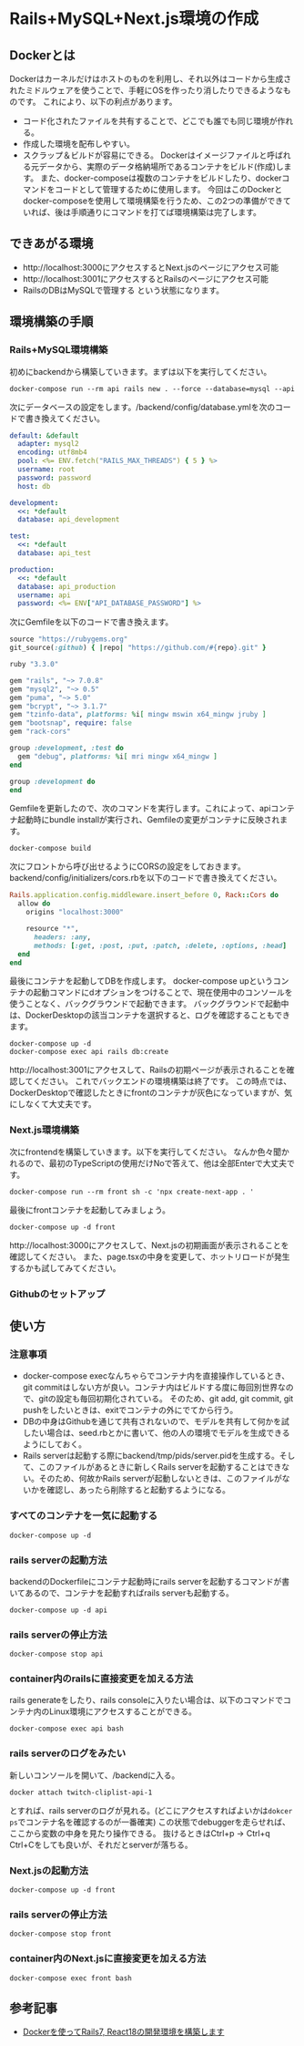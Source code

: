 # Rails+MySQL+Next.js環境の作成

## Dockerとは
Dockerはカーネルだけはホストのものを利用し、それ以外はコードから生成されたミドルウェアを使うことで、手軽にOSを作ったり消したりできるようなものです。
これにより、以下の利点があります。
- コード化されたファイルを共有することで、どこでも誰でも同じ環境が作れる。
- 作成した環境を配布しやすい。
- スクラップ＆ビルドが容易にできる。
Dockerはイメージファイルと呼ばれる元データから、実際のデータ格納場所であるコンテナをビルド(作成)します。
また、docker-composeは複数のコンテナをビルドしたり、dockerコマンドをコードとして管理するために使用します。
今回はこのDockerとdocker-composeを使用して環境構築を行うため、この2つの準備ができていれば、後は手順通りにコマンドを打てば環境構築は完了します。

## できあがる環境
- http://localhost:3000にアクセスするとNext.jsのページにアクセス可能
- http://localhost:3001にアクセスするとRailsのページにアクセス可能
- RailsのDBはMySQLで管理する
という状態になります。

## 環境構築の手順
### Rails+MySQL環境構築

初めにbackendから構築していきます。まずは以下を実行してください。
```
docker-compose run --rm api rails new . --force --database=mysql --api
```

次にデータベースの設定をします。/backend/config/database.ymlを次のコードで書き換えてください。

```yml
default: &default
  adapter: mysql2
  encoding: utf8mb4
  pool: <%= ENV.fetch("RAILS_MAX_THREADS") { 5 } %>
  username: root
  password: password
  host: db

development:
  <<: *default
  database: api_development

test:
  <<: *default
  database: api_test

production:
  <<: *default
  database: api_production
  username: api
  password: <%= ENV["API_DATABASE_PASSWORD"] %>
```

次にGemfileを以下のコードで書き換えます。
```ruby
source "https://rubygems.org"
git_source(:github) { |repo| "https://github.com/#{repo}.git" }

ruby "3.3.0"

gem "rails", "~> 7.0.8"
gem "mysql2", "~> 0.5"
gem "puma", "~> 5.0"
gem "bcrypt", "~> 3.1.7"
gem "tzinfo-data", platforms: %i[ mingw mswin x64_mingw jruby ]
gem "bootsnap", require: false
gem "rack-cors"

group :development, :test do
  gem "debug", platforms: %i[ mri mingw x64_mingw ]
end

group :development do
end
```

Gemfileを更新したので、次のコマンドを実行します。これによって、apiコンテナ起動時にbundle installが実行され、Gemfileの変更がコンテナに反映されます。
```
docker-compose build
```

次にフロントから呼び出せるようにCORSの設定をしておきます。
backend/config/initializers/cors.rbを以下のコードで書き換えてください。

```ruby
Rails.application.config.middleware.insert_before 0, Rack::Cors do
  allow do
    origins "localhost:3000"

    resource "*",
      headers: :any,
      methods: [:get, :post, :put, :patch, :delete, :options, :head]
  end
end
```

最後にコンテナを起動してDBを作成します。
docker-compose upというコンテナの起動コマンドにdオプションをつけることで、現在使用中のコンソールを使うことなく、バックグラウンドで起動できます。
バックグラウンドで起動中は、DockerDesktopの該当コンテナを選択すると、ログを確認することもできます。

```
docker-compose up -d
docker-compose exec api rails db:create
```

http://localhost:3001にアクセスして、Railsの初期ページが表示されることを確認してください。
これでバックエンドの環境構築は終了です。
この時点では、DockerDesktopで確認したときにfrontのコンテナが灰色になっていますが、気にしなくて大丈夫です。

### Next.js環境構築

次にfrontendを構築していきます。以下を実行してください。
なんか色々聞かれるので、最初のTypeScriptの使用だけNoで答えて、他は全部Enterで大丈夫です。

```
docker-compose run --rm front sh -c 'npx create-next-app . '
```

最後にfrontコンテナを起動してみましょう。

```
docker-compose up -d front
```

http://localhost:3000にアクセスして、Next.jsの初期画面が表示されることを確認してください。
また、page.tsxの中身を変更して、ホットリロードが発生するかも試してみてください。

### Githubのセットアップ

## 使い方
### 注意事項
- docker-compose execなんちゃらでコンテナ内を直接操作しているとき、git commitはしない方が良い。コンテナ内はビルドする度に毎回別世界なので、gitの設定も毎回初期化されている。
そのため、git add, git commit, git pushをしたいときは、exitでコンテナの外にでてから行う。
- DBの中身はGithubを通じて共有されないので、モデルを共有して何かを試したい場合は、seed.rbとかに書いて、他の人の環境でモデルを生成できるようにしておく。
- Rails serverは起動する際にbackend/tmp/pids/server.pidを生成する。そして、このファイルがあるときに新しくRails serverを起動することはできない。そのため、何故かRails serverが起動しないときは、このファイルがないかを確認し、あったら削除すると起動するようになる。

### すべてのコンテナを一気に起動する
```
docker-compose up -d
```

### rails serverの起動方法
backendのDockerfileにコンテナ起動時にrails serverを起動するコマンドが書いてあるので、コンテナを起動すればrails serverも起動する。
```
docker-compose up -d api
```

### rails serverの停止方法
```
docker-compose stop api
```

### container内のrailsに直接変更を加える方法
rails generateをしたり、rails consoleに入りたい場合は、以下のコマンドでコンテナ内のLinux環境にアクセスすることができる。
```
docker-compose exec api bash
```

### rails serverのログをみたい
新しいコンソールを開いて、/backendに入る。
```
docker attach twitch-cliplist-api-1
```
とすれば、rails serverのログが見れる。(どこにアクセスすればよいかは`dokcer ps`でコンテナ名を確認するのが一番確実)
この状態でdebuggerを走らせれば、ここから変数の中身を見たり操作できる。
抜けるときはCtrl+p -> Ctrl+q
Ctrl+Cをしても良いが、それだとserverが落ちる。

### Next.jsの起動方法
```
docker-compose up -d front
```

### rails serverの停止方法
```
docker-compose stop front
```

### container内のNext.jsに直接変更を加える方法
```
docker-compose exec front bash
```

## 参考記事
- [Dockerを使ってRails7, React18の開発環境を構築します](https://zenn.dev/925rycki/articles/655462e9c76906)